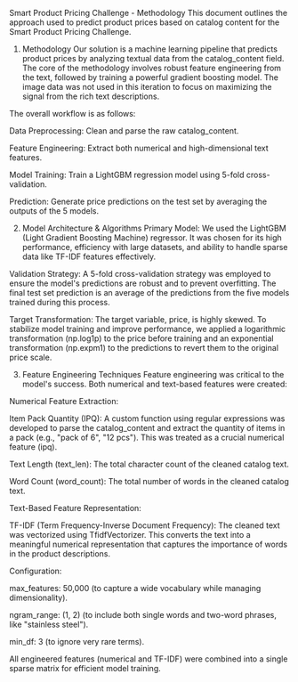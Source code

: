 Smart Product Pricing Challenge - Methodology
This document outlines the approach used to predict product prices based on catalog content for the Smart Product Pricing Challenge.

1. Methodology
Our solution is a machine learning pipeline that predicts product prices by analyzing textual data from the catalog_content field. The core of the methodology involves robust feature engineering from the text, followed by training a powerful gradient boosting model. The image data was not used in this iteration to focus on maximizing the signal from the rich text descriptions.

The overall workflow is as follows:

Data Preprocessing: Clean and parse the raw catalog_content.

Feature Engineering: Extract both numerical and high-dimensional text features.

Model Training: Train a LightGBM regression model using 5-fold cross-validation.

Prediction: Generate price predictions on the test set by averaging the outputs of the 5 models.

2. Model Architecture & Algorithms
Primary Model: We used the LightGBM (Light Gradient Boosting Machine) regressor. It was chosen for its high performance, efficiency with large datasets, and ability to handle sparse data like TF-IDF features effectively.

Validation Strategy: A 5-fold cross-validation strategy was employed to ensure the model's predictions are robust and to prevent overfitting. The final test set prediction is an average of the predictions from the five models trained during this process.

Target Transformation: The target variable, price, is highly skewed. To stabilize model training and improve performance, we applied a logarithmic transformation (np.log1p) to the price before training and an exponential transformation (np.expm1) to the predictions to revert them to the original price scale.

3. Feature Engineering Techniques
Feature engineering was critical to the model's success. Both numerical and text-based features were created:

Numerical Feature Extraction:

Item Pack Quantity (IPQ): A custom function using regular expressions was developed to parse the catalog_content and extract the quantity of items in a pack (e.g., "pack of 6", "12 pcs"). This was treated as a crucial numerical feature (ipq).

Text Length (text_len): The total character count of the cleaned catalog text.

Word Count (word_count): The total number of words in the cleaned catalog text.

Text-Based Feature Representation:

TF-IDF (Term Frequency-Inverse Document Frequency): The cleaned text was vectorized using TfidfVectorizer. This converts the text into a meaningful numerical representation that captures the importance of words in the product descriptions.

Configuration:

max_features: 50,000 (to capture a wide vocabulary while managing dimensionality).

ngram_range: (1, 2) (to include both single words and two-word phrases, like "stainless steel").

min_df: 3 (to ignore very rare terms).

All engineered features (numerical and TF-IDF) were combined into a single sparse matrix for efficient model training.